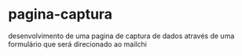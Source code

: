 # pagina-captura
desenvolvimento de uma pagina de captura de dados através de uma formulário que será direcionado ao mailchi 
